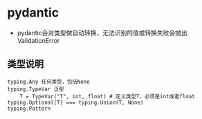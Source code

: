 # pydantic
* pydantic会对类型做自动转换，无法识别的值或转换失败会抛出ValidationError

## 类型说明
```
typing.Any 任何类型，包括None
typing.TypeVar 泛型
    T = TypeVar("T", int, float) # 定义类型T，必须是int或者float
typing.Optional[T] === typing.Union(T, None)
typing.Pattern

```